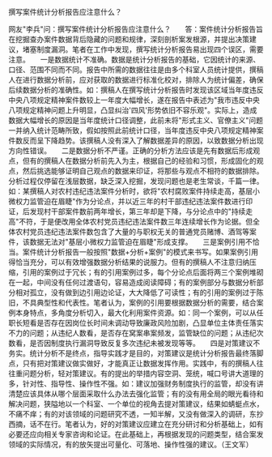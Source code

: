 撰写案件统计分析报告应注意什么？

网友"李兵"问：撰写案件统计分析报告应注意什么？　　答：案件统计分析报告旨在挖掘查办案件数据背后隐藏的问题和规律，深刻剖析案发根源，并提出决策建议，堵塞制度漏洞。笔者在工作中发现，撰写统计分析报告易出现四个误区，需要注意。　　一是数据统计不准确。数据是统计分析报告的基础，它因统计的来源、口径、范围不同而不同。报告中所需的数据往往是由多个科室人员统计提供，撰稿人在进行数据分析前，应对获取的数据进行标准化校对，排除人为统计偏差，确保后续数据分析的准确性。如：撰稿人在撰写统计分析报告时发现该区域当年度违反中央八项规定精神案件数较上一年度大幅增长，遂在报告中表述为"我市违反中央八项规定精神问题上升明显，凸显纠治'四风'形势依旧不容乐观"。实际上，造成数据大幅增长的原因是当年度统计口径调整，此前未将"形式主义、官僚主义"问题一并纳入统计范畴所致，假如按照此前统计口径，当年度违反中央八项规定精神案件数反而呈下降趋势。该撰稿人没有深入了解数据差异的原因，以致数据分析出现方向性错误。　　二是数据分析不严谨。正确的分析方法应该是先有数据后形成观点，但有的撰稿人在数据分析前先入为主，根据自己的经验和习惯，形成固化的观点，然后挑选能够证明自己观点的数据来印证，将那些与观点不相符的数据排除。分析过程仅停留在浅层数据，缺乏深入挖掘，发现问题也是老生常谈，千篇一律。如：某撰稿人对农村违纪违法案件分析时，欲将"农村腐败案件持续走高，基层小微权力监管迫在眉睫"作为分论点，并以近三年的村干部违纪违法案件数进行印证，后发现村干部案件数前两年增长，第三年却是下降，与分论点中的"持续走高"不符，于是便改用全体农村党员违纪违法案件数三年连续增长作为论据。但全体农村党员违纪违法案件数包含了大量的与职权无关的普通党员赌博、酒驾等案件，该数据无法对"基层小微权力监管迫在眉睫"形成支撑。　　三是案例引用不恰当。案件统计分析报告一般按照"数据+分析+案例"的模式来书写。如果案例引用得恰当充分，可以有效增强数据分析结果的说服力。但有的撰稿人不注意归纳压缩，引用的案例过于冗长；有的引用案例过多，每个分论点后面将两三个案例堆砌在一起，中间没有任何过渡语句，容易造成阅读障碍；有的案例部分与数据分析部分相对孤立，没有做到边引用边论证，大大降低了可读性；有的引用的案例过于陈旧，不具典型性和代表性。笔者认为，案例的引用要根据数据分析的需要，结合案例本身特点，多角度分析切入，最大化利用案件资源。如：同一个案例，可以从任职长短看是否存在因岗位长时间未调动导致廉政风险加剧，凸显单位主体责任落实不力的问题；从违纪人数看，是否存在窝案串案频发，监管缺位的问题；从违纪次数看，是否因制度执行漏洞导致反复多次违纪未被发现等等。　　四是对策建议不务实。统计分析不是终点，指导实践才是目的，对策建议是统计分析报告最终落脚点，只有把对策建议做实做好，才能真正让数据发挥作用。实践中，有的撰稿人往往重问题分析，轻对策建议。有的提出的举措内容空洞、笼统，喊口号讲大道理的多，针对性、指导性、操作性不强。如：建议加强财务制度执行的监管，却没有讲清楚应该具体从哪个层面采取什么办法去强化监管；有的没有用全局的眼光看待和解决问题，狭隘地以一个科室、一个单位的视角去提对策建议，结果如蜻蜓点水，不痛不痒；有的对该领域的问题研究不透，一知半解，又没有做深入的调研，东抄西摘，话不在行。笔者认为，好的对策建议应建立在充分研讨和分析基础上，如有必要还应向相关专家咨询和论证。在此基础上，再根据发现的问题类型，结合案发领域的实际情况，有的放矢提出可量化、可落地、操作性强的建议。（王文军）
